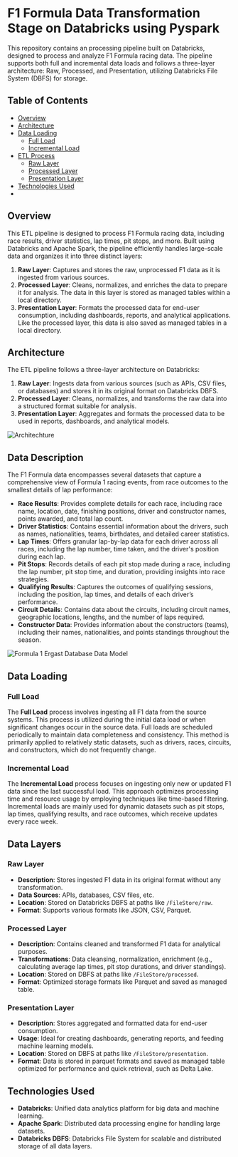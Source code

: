 # F1 Formula Data Transformation Stage on Databricks using Pyspark

This repository contains an processing pipeline built on Databricks, designed to process and analyze F1 Formula racing data. The pipeline supports both full and incremental data loads and follows a three-layer architecture: Raw, Processed, and Presentation, utilizing Databricks File System (DBFS) for storage.

## Table of Contents

- [Overview](#overview)
- [Architecture](#architecture)
- [Data Loading](#data-loading)
  - [Full Load](#full-load)
  - [Incremental Load](#incremental-load)
- [ETL Process](#etl-process)
  - [Raw Layer](#raw-layer)
  - [Processed Layer](#processed-layer)
  - [Presentation Layer](#presentation-layer)
- [Technologies Used](#technologies-used)
- 
## Overview

This ETL pipeline is designed to process F1 Formula racing data, including race results, driver statistics, lap times, pit stops, and more. Built using Databricks and Apache Spark, the pipeline efficiently handles large-scale data and organizes it into three distinct layers:

1. **Raw Layer**: Captures and stores the raw, unprocessed F1 data as it is ingested from various sources.
2. **Processed Layer**: Cleans, normalizes, and enriches the data to prepare it for analysis. The data in this layer is stored as managed tables within a local directory.
3. **Presentation Layer**: Formats the processed data for end-user consumption, including dashboards, reports, and analytical applications. Like the processed layer, this data is also saved as managed tables in a local directory. 

## Architecture

The ETL pipeline follows a three-layer architecture on Databricks:

1. **Raw Layer**: Ingests data from various sources (such as APIs, CSV files, or databases) and stores it in its original format on Databricks DBFS.
2. **Processed Layer**: Cleans, normalizes, and transforms the raw data into a structured format suitable for analysis.
3. **Presentation Layer**: Aggregates and formats the processed data to be used in reports, dashboards, and analytical models.

![Architechture](https://github.com/user-attachments/assets/36d958bb-722e-4462-98b4-bf3ecbf4d715)

## Data Description

The F1 Formula data encompasses several datasets that capture a comprehensive view of Formula 1 racing events, from race outcomes to the smallest details of lap performance:

- **Race Results**: Provides complete details for each race, including race name, location, date, finishing positions, driver and constructor names, points awarded, and total lap count.
- **Driver Statistics**: Contains essential information about the drivers, such as names, nationalities, teams, birthdates, and detailed career statistics.
- **Lap Times**: Offers granular lap-by-lap data for each driver across all races, including the lap number, time taken, and the driver's position during each lap.
- **Pit Stops**: Records details of each pit stop made during a race, including the lap number, pit stop time, and duration, providing insights into race strategies.
- **Qualifying Results**: Captures the outcomes of qualifying sessions, including the position, lap times, and details of each driver’s performance.
- **Circuit Details**: Contains data about the circuits, including circuit names, geographic locations, lengths, and the number of laps required.
- **Constructor Data**: Provides information about the constructors (teams), including their names, nationalities, and points standings throughout the season.

![Formula 1 Ergast Database Data Model](https://github.com/user-attachments/assets/3b8eab96-5a0c-403a-916e-d5c91b1e7c1a)

## Data Loading

### Full Load

The **Full Load** process involves ingesting all F1 data from the source systems. This process is utilized during the initial data load or when significant changes occur in the source data. Full loads are scheduled periodically to maintain data completeness and consistency. This method is primarily applied to relatively static datasets, such as drivers, races, circuits, and constructors, which do not frequently change.

### Incremental Load

The **Incremental Load** process focuses on ingesting only new or updated F1 data since the last successful load. This approach optimizes processing time and resource usage by employing techniques like time-based filtering. Incremental loads are mainly used for dynamic datasets such as pit stops, lap times, qualifying results, and race outcomes, which receive updates every race week. 

## Data Layers

### Raw Layer

- **Description**: Stores ingested F1 data in its original format without any transformation.
- **Data Sources**: APIs, databases, CSV files, etc.
- **Location**: Stored on Databricks DBFS at paths like `/FileStore/raw`.
- **Format**: Supports various formats like JSON, CSV, Parquet.

### Processed Layer

- **Description**: Contains cleaned and transformed F1 data for analytical purposes.
- **Transformations**: Data cleansing, normalization, enrichment (e.g., calculating average lap times, pit stop durations, and driver standings).
- **Location**: Stored on DBFS at paths like `/FileStore/processed`.
- **Format**: Optimized storage formats like Parquet and saved as managed table.

### Presentation Layer

- **Description**: Stores aggregated and formatted data for end-user consumption.
- **Usage**: Ideal for creating dashboards, generating reports, and feeding machine learning models.
- **Location**: Stored on DBFS at paths like `/FileStore/presentation`.
- **Format**: Data is stored in parquet formats and saved as managed table optimized for performance and quick retrieval, such as Delta Lake.

## Technologies Used

- **Databricks**: Unified data analytics platform for big data and machine learning.
- **Apache Spark**: Distributed data processing engine for handling large datasets.
- **Databricks DBFS**: Databricks File System for scalable and distributed storage of all data layers.

